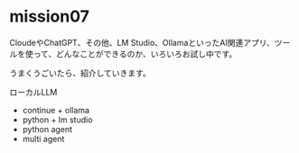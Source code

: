 # mission07

CloudeやChatGPT、その他、LM Studio、OllamaといったAI関連アプリ、ツールを使って、どんなことができるのか、いろいろお試し中です。

うまくうごいたら、紹介していきます。


ローカルLLM
- continue + ollama
- python + lm studio
- python agent
- multi agent
